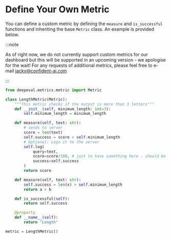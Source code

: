 # Define Your Own Metric

You can define a custom metric by defining the `measure` and `is_successful` functions and inheriting the base `Metric` class. An example is provided below.

:::note

As of right now, we do not currently support custom metrics for our dashboard but this will be supported in an upcoming version - we apologise for the wait! For any requests of additional metrics, please feel free to e-mail jacky@confident-ai.com

:::

```python
from deepeval.metrics.metric import Metric

class LengthMetric(Metric):
    """This metric checks if the output is more than 3 letters"""
    def __init__(self, minimum_length: int=3):
        self.minimum_length = minimum_length

    def measure(self, text: str):
        # sends to server
        score = len(text)
        self.success = score > self.minimum_length
        # Optional: Logs it to the server
        self.log(
            query=text,
            score=score/100, # just to have something here - should be between 0 and 1
            success=self.success
        )
        return score

    def measure(self, text: str):
        self.success = len(x) > self.minimum_length
        return a > b

    def is_successful(self):
        return self.success

    @property
    def __name__(self):
        return "Length"

metric = LengthMetric()

```
